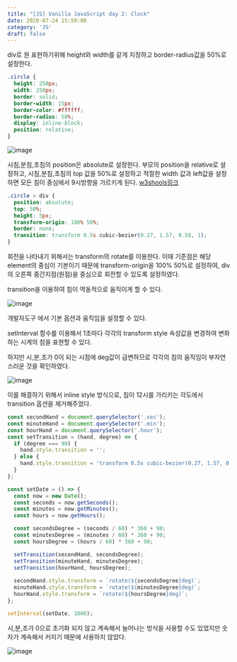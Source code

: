```yaml
---
title: "[JS] Vanilla JavaScript day 2: Clock"
date: 2020-07-24 15:59:00
category: 'JS'
draft: false
---
```


div로 원 표현하기위해 height와 width를 같게 지정하고 border-radius값을 50%로 설정한다.

```css
.circle {
  height: 250px;
  width: 250px;
  border: solid;
  border-width: 15px;
  border-color: #ffffff;
  border-radius: 50%;
  display: inline-block;
  position: relative;
}
```


![image](/image/clock.png)

시침,분침,초침의 position은 absolute로 설정한다.
부모의 position을 relative로 설정하고, 시침,분침,초침의 top 값을 50%로 설정하고 적절한 width 값과 left값을 설정하면 모든 침이 중심에서 9시방향을 가르키게 된다.
[w3shools링크](https://www.w3schools.com/cssref/trycss3_transform-origin_inuse.htm)

```css
.circle > div {
  position: absolute;
  top: 50%;
  height: 5px;
  transform-origin: 100% 50%;
  border: none;
  transition: transform 0.5s cubic-bezier(0.27, 1.57, 0.58, 1);
}
```
회전을 나타내기 위해서는 transform의 rotate를 이용한다.
이때 기준점은 해당 element의 중심이 기본이기 때문에
transform-origin을 100% 50%로 설정하여, div의 오른쪽 중간지점(원점)을 중심으로 회전할 수 있도록 설정하였다.

transition을 이용하여 침이 역동적으로 움직이게 할 수 있다.

![image](/image/cubic-bezier.png)

개발자도구 에서 기본 옵션과 움직임을 설정할 수 있다.

setInterval 함수를 이용해서 1초마다 각각의 transform style 속성값을 변경하여 변화하는 시계의 침을 표현할 수 있다.

하지만 시,분,초가 0이 되는 시점에 deg값이 급변하므로 각각의 침의 움직임이 부자연스러운 것을 확인하였다. 

![image](/image/clock.gif)

이를 해결하기 위해서 inline style 방식으로, 침이 12시를 가리키는 각도에서 transition 옵션을 제거해주었다. 

```javascript
const secondHand = document.querySelector('.sec');
const minuteHand = document.querySelector('.min');
const hourHand = document.querySelector('.hour');
const setTransition = (hand, degree) => {
  if (degree === 90) {
    hand.style.transition = '';
  } else {
    hand.style.transition = 'transform 0.5s cubic-bezier(0.27, 1.57, 0.58, 1)';
  }
};

const setDate = () => {
  const now = new Date();
  const seconds = now.getSeconds();
  const minutes = now.getMinutes();
  const hours = now.getHours();

  const secondsDegree = (seconds / 60) * 360 + 90;
  const minutesDegree = (minutes / 60) * 360 + 90;
  const hoursDegree = (hours / 60) * 360 + 90;

  setTransition(secondHand, secondsDegree);
  setTransition(minuteHand, minutesDegree);
  setTransition(hourHand, hoursDegree);
  
  secondHand.style.transform = `rotate(${secondsDegree}deg)`;
  minuteHand.style.transform = `rotate(${minutesDegree}deg)`;
  hourHand.style.transform = `rotate(${hoursDegree}deg)`;
};

setInterval(setDate, 1000);
```

시,분,초가 0으로 초기화 되지 않고 계속해서 늘어나는 방식을 사용할 수도 있었지만 숫자가 계속해서 커지기 때문에 사용하지 않았다.

![image](/image/clock2.gif)